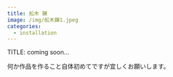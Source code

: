 ```yaml
---
title: 舩木 錬
image: /img/舩木錬1.jpeg
categories:
  - installation
---
```

TITLE: coming soon...

何か作品を作ること自体初めてですが宜しくお願いします。
